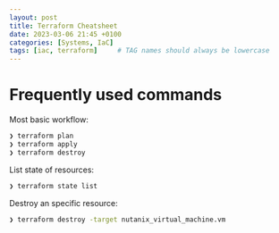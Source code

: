 ```yaml
---
layout: post
title: Terraform Cheatsheet
date: 2023-03-06 21:45 +0100
categories: [Systems, IaC]
tags: [iac, terraform]     # TAG names should always be lowercase
---
```

# Frequently used commands

Most basic workflow:
```zsh
❯ terraform plan
❯ terraform apply
❯ terraform destroy
```

List state of resources:
```zsh
❯ terraform state list
```

Destroy an specific resource:
```zsh
❯ terraform destroy -target nutanix_virtual_machine.vm
```